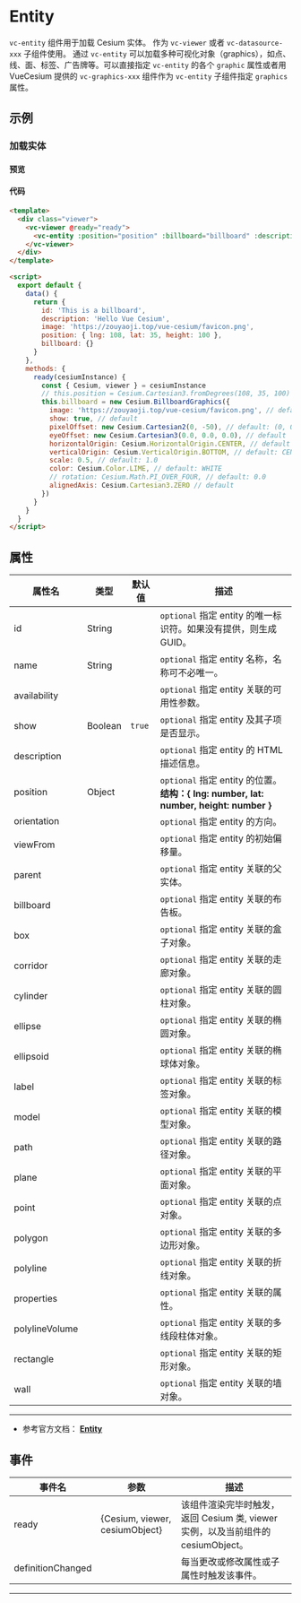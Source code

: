 # Entity

`vc-entity` 组件用于加载 Cesium 实体。 作为 `vc-viewer` 或者 `vc-datasource-xxx` 子组件使用。 通过 `vc-entity` 可以加载多种可视化对象（graphics），如点、线、面、标签、广告牌等。可以直接指定 `vc-entity` 的各个 `graphic` 属性或者用 VueCesium 提供的 `vc-graphics-xxx` 组件作为 `vc-entity` 子组件指定 `graphics` 属性。

## 示例

### 加载实体

#### 预览

<doc-preview>
  <template>
    <div class="viewer">
      <vc-viewer @ready="ready">
        <vc-entity :position="position" :billboard="billboard" :description="description" :id="id"> </vc-entity>
      </vc-viewer>
    </div>
  </template>

  <script>
    export default {
      data() {
        return {
          id: 'This is a billboard',
          description: 'Hello Vue Cesium',
          image: 'https://zouyaoji.top/vue-cesium/favicon.png',
          position: { lng: 108, lat: 35, height: 100 },
          billboard: {}
        }
      },
      methods: {
        ready(cesiumInstance) {
          const { Cesium, viewer } = cesiumInstance
          this.billboard = new Cesium.BillboardGraphics({
            image: 'https://zouyaoji.top/vue-cesium/favicon.png', // default: undefined
            show: true, // default
            pixelOffset: new Cesium.Cartesian2(0, -50), // default: (0, 0)
            eyeOffset: new Cesium.Cartesian3(0.0, 0.0, 0.0), // default
            horizontalOrigin: Cesium.HorizontalOrigin.CENTER, // default
            verticalOrigin: Cesium.VerticalOrigin.BOTTOM, // default: CENTER
            scale: 0.5, // default: 1.0
            color: Cesium.Color.LIME, // default: WHITE
            // rotation: Cesium.Math.PI_OVER_FOUR, // default: 0.0
            alignedAxis: Cesium.Cartesian3.ZERO // default
          })
        }
      }
    }
  </script>
</doc-preview>

#### 代码

```html
<template>
  <div class="viewer">
    <vc-viewer @ready="ready">
      <vc-entity :position="position" :billboard="billboard" :description="description" :id="id"> </vc-entity>
    </vc-viewer>
  </div>
</template>

<script>
  export default {
    data() {
      return {
        id: 'This is a billboard',
        description: 'Hello Vue Cesium',
        image: 'https://zouyaoji.top/vue-cesium/favicon.png',
        position: { lng: 108, lat: 35, height: 100 },
        billboard: {}
      }
    },
    methods: {
      ready(cesiumInstance) {
        const { Cesium, viewer } = cesiumInstance
        // this.position = Cesium.Cartesian3.fromDegrees(108, 35, 100)
        this.billboard = new Cesium.BillboardGraphics({
          image: 'https://zouyaoji.top/vue-cesium/favicon.png', // default: undefined
          show: true, // default
          pixelOffset: new Cesium.Cartesian2(0, -50), // default: (0, 0)
          eyeOffset: new Cesium.Cartesian3(0.0, 0.0, 0.0), // default
          horizontalOrigin: Cesium.HorizontalOrigin.CENTER, // default
          verticalOrigin: Cesium.VerticalOrigin.BOTTOM, // default: CENTER
          scale: 0.5, // default: 1.0
          color: Cesium.Color.LIME, // default: WHITE
          // rotation: Cesium.Math.PI_OVER_FOUR, // default: 0.0
          alignedAxis: Cesium.Cartesian3.ZERO // default
        })
      }
    }
  }
</script>
```

## 属性

| 属性名         | 类型    | 默认值 | 描述                                                                                   |
| -------------- | ------- | ------ | -------------------------------------------------------------------------------------- |
| id             | String  |        | `optional` 指定 entity 的唯一标识符。如果没有提供，则生成 GUID。                       |
| name           | String  |        | `optional` 指定 entity 名称，名称可不必唯一。                                          |
| availability   |         |        | `optional` 指定 entity 关联的可用性参数。                                              |
| show           | Boolean | `true` | `optional` 指定 entity 及其子项是否显示。                                              |
| description    |         |        | `optional` 指定 entity 的 HTML 描述信息。                                              |
| position       | Object  |        | `optional` 指定 entity 的位置。 **结构：{ lng: number, lat: number, height: number }** |
| orientation    |         |        | `optional` 指定 entity 的方向。                                                        |
| viewFrom       |         |        | `optional` 指定 entity 的初始偏移量。                                                  |
| parent         |         |        | `optional` 指定 entity 关联的父实体。                                                  |
| billboard      |         |        | `optional` 指定 entity 关联的布告板。                                                  |
| box            |         |        | `optional` 指定 entity 关联的盒子对象。                                                |
| corridor       |         |        | `optional` 指定 entity 关联的走廊对象。                                                |
| cylinder       |         |        | `optional` 指定 entity 关联的圆柱对象。                                                |
| ellipse        |         |        | `optional` 指定 entity 关联的椭圆对象。                                                |
| ellipsoid      |         |        | `optional` 指定 entity 关联的椭球体对象。                                              |
| label          |         |        | `optional` 指定 entity 关联的标签对象。                                                |
| model          |         |        | `optional` 指定 entity 关联的模型对象。                                                |
| path           |         |        | `optional` 指定 entity 关联的路径对象。                                                |
| plane          |         |        | `optional` 指定 entity 关联的平面对象。                                                |
| point          |         |        | `optional` 指定 entity 关联的点对象。                                                  |
| polygon        |         |        | `optional` 指定 entity 关联的多边形对象。                                              |
| polyline       |         |        | `optional` 指定 entity 关联的折线对象。                                                |
| properties     |         |        | `optional` 指定 entity 关联的属性。                                                    |
| polylineVolume |         |        | `optional` 指定 entity 关联的多线段柱体对象。                                          |
| rectangle      |         |        | `optional` 指定 entity 关联的矩形对象。                                                |
| wall           |         |        | `optional` 指定 entity 关联的墙对象。                                                  |

---

- 参考官方文档： **[Entity](https://cesium.com/docs/cesiumjs-ref-doc/Entity.html)**

## 事件

| 事件名            | 参数                           | 描述                                                                             |
| ----------------- | ------------------------------ | -------------------------------------------------------------------------------- |
| ready             | {Cesium, viewer, cesiumObject} | 该组件渲染完毕时触发，返回 Cesium 类, viewer 实例，以及当前组件的 cesiumObject。 |
| definitionChanged |                                | 每当更改或修改属性或子属性时触发该事件。                                         |

---
